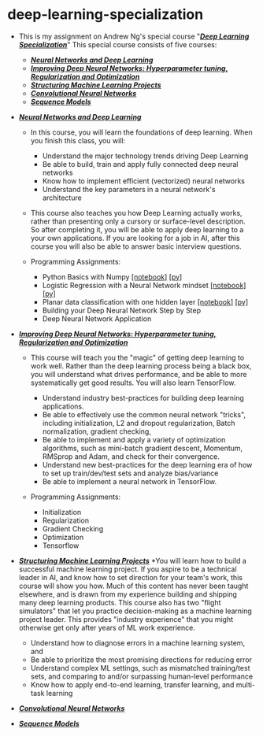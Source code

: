 # deep-learning-specialization
* This is my assignment on Andrew Ng's special course  "[***Deep Learning Specialization***](https://www.coursera.org/specializations/deep-learning)" This special course consists of five courses: 
    * [***Neural Networks and Deep Learning***](https://www.coursera.org/learn/neural-networks-deep-learning/home/welcome)  
    * [***Improving Deep Neural Networks: Hyperparameter tuning, Regularization and Optimization***](https://www.coursera.org/learn/deep-neural-network/home/welcome) 
    * [***Structuring Machine Learning Projects***](https://www.coursera.org/learn/machine-learning-projects/home/welcome)
    * [***Convolutional Neural Networks***](https://www.coursera.org/learn/convolutional-neural-networks)
    * [***Sequence Models***](https://www.coursera.org/learn/nlp-sequence-models)
    
* [***Neural Networks and Deep Learning***](https://www.coursera.org/learn/neural-networks-deep-learning/home/welcome)
    * In this course, you will learn the foundations of deep learning. When you finish this class, you will:
        * Understand the major technology trends driving Deep Learning
        * Be able to build, train and apply fully connected deep neural networks 
        * Know how to implement efficient (vectorized) neural networks 
        * Understand the key parameters in a neural network's architecture 
      
    * This course also teaches you how Deep Learning actually works, rather than presenting only a cursory or surface-level description. So after completing it, you will be able to apply deep learning to a your own applications. If you are looking for a job in AI, after this course you will also be able to answer basic interview questions. 
    
    * Programming Assignments:
        * Python Basics with Numpy   [[notebook]](https://github.com/rjmanzo/deep-learning-specialization/blob/master/notebook/Python%2BBasics%2BWith%2BNumpy%2Bv3.ipynb) [[py]](https://github.com/rjmanzo/deep-learning-specialization/blob/master/py/Python%2BBasics%2BWith%2BNumpy%2Bv3.py)
        * Logistic Regression with a Neural Network mindset  [[notebook]](https://github.com/rjmanzo/deep-learning-specialization/blob/master/notebook/Logistic%2BRegression%2Bwith%2Ba%2BNeural%2BNetwork%2Bmindset%2Bv5.ipynb)   [[py]](https://github.com/rjmanzo/deep-learning-specialization/blob/master/py/Logistic%2BRegression%2Bwith%2Ba%2BNeural%2BNetwork%2Bmindset%2Bv5.py)
        * Planar data classification with one hidden layer [[notebook]](https://github.com/rjmanzo/deep-learning-specialization/blob/master/notebook/Planar_data_classification_with_onehidden_layer_v6b.ipynb)   [[py]](https://github.com/rjmanzo/deep-learning-specialization/blob/master/py/Planar_data_classification_with_onehidden_layer_v6b.py)
        * Building your Deep Neural Network Step by Step
		* Deep Neural Network Application 
        
* [***Improving Deep Neural Networks: Hyperparameter tuning, Regularization and Optimization***](https://www.coursera.org/learn/deep-neural-network/home/welcome) 
	* This course will teach you the "magic" of getting deep learning to work well. Rather than the deep learning process being a black box, you will understand what drives performance, and be able to more systematically get good results. You will also learn TensorFlow. 
		* Understand industry best-practices for building deep learning applications. 
		* Be able to effectively use the common neural network "tricks", including initialization, L2 and dropout regularization, Batch normalization, gradient checking, 
		* Be able to implement and apply a variety of optimization algorithms, such as mini-batch gradient descent, Momentum, RMSprop and Adam, and check for their convergence. 
		* Understand new best-practices for the deep learning era of how to set up train/dev/test sets and analyze bias/variance
		* Be able to implement a neural network in TensorFlow. 
	
	* Programming Assignments:
		* Initialization
		* Regularization
		* Gradient Checking
		* Optimization
		* Tensorflow		
            
* [***Structuring Machine Learning Projects***](https://www.coursera.org/learn/machine-learning-projects/home/welcome)
*You will learn how to build a successful machine learning project. If you aspire to be a technical leader in AI, and know how to set direction for your team's work, this course will show you how. 
Much of this content has never been taught elsewhere, and is drawn from my experience building and shipping many deep learning products. This course also has two "flight simulators" that let you practice decision-making as a machine learning project leader. This provides "industry experience" that you might otherwise get only after years of ML work experience.
	* Understand how to diagnose errors in a machine learning system, and 
	* Be able to prioritize the most promising directions for reducing error
	* Understand complex ML settings, such as mismatched training/test sets, and comparing to and/or surpassing human-level performance
	* Know how to apply end-to-end learning, transfer learning, and multi-task learning
  
* [***Convolutional Neural Networks***](https://www.coursera.org/learn/convolutional-neural-networks/home/welcome)
   
* [***Sequence Models***](https://www.coursera.org/learn/nlp-sequence-models/home/welcome)
